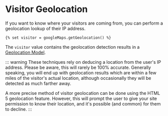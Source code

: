 # Visitor Geolocation

If you want to know where your visitors are coming from, you can perform a geolocation lookup of their IP address.

```twig
{% set visitor = googleMaps.getGeolocation() %}
```

The `visitor` value contains the geolocation detection results in a [Geolocation Model](/models/geolocation-model/).

::: warning
These techniques rely on deducing a location from the user's IP address. Please be aware, this will rarely be 100% accurate. Generally speaking, you will end up with geolocation results which are within a few miles of the visitor's actual location, although occasionally they will be detected as much farther away.

A more precise method of visitor geolocation can be done using the HTML 5 geolocation feature. However, this will prompt the user to give your site permission to know their location, and it's possible (and common) for them to decline.
:::
